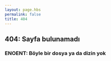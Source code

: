 ```yaml
---
layout: page.hbs
permalink: false
title: 404
---
```

## 404: Sayfa bulunamadı
### ENOENT: Böyle bir dosya ya da dizin yok
